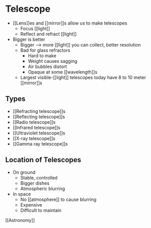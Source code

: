 # Telescope

- [[Lens]]es and [[mirror]]s allow us to make telescopes
  - Focus [[light]]
  - Reflect and refract [[light]]
- Bigger is better
  - Bigger --> more [[light]] you can collect, better resolution
  - Bad for glass refractors
    - Hard to make
    - Weight causes sagging
    - Air bubbles distort
    - Opaque at some [[wavelength]]s
  - Largest visible-[[light]] telescopes today have 8 to 10 meter [[mirror]]s

## Types

- [[Refracting telescope]]s
- [[Reflecting telescope]]s
- [[Radio telescope]]s
- [[Infrared telescope]]s
- [[Ultraviolet telescope]]s
- [[X-ray telescope]]s
- [[Gamma ray telescope]]s

## Location of Telescopes

- On ground
  - Stable, controlled
  - Bigger dishes
  - Atmospheric blurring
- In space
  - No [[atmosphere]] to cause blurring
  - Expensive
  - Difficult to maintain

[[Astronomy]]

